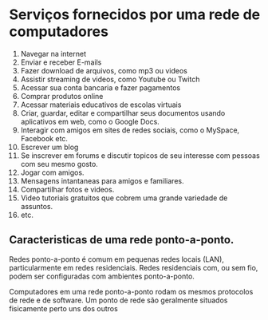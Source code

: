 Serviços fornecidos por uma rede de computadores 
===


1. Navegar na internet
2. Enviar e receber E-mails
3. Fazer download de arquivos, como mp3 ou videos
4. Assistir streaming de videos, como Youtube ou Twitch
5. Acessar sua conta bancaria e fazer pagamentos
6. Comprar produtos online
7. Acessar materiais educativos de escolas virtuais
8. Criar, guardar, editar e compartilhar seus documentos usando aplicativos em web, como o Google Docs.
9. Interagir com amigos em sites de redes sociais, como o MySpace, Facebook etc.
10. Escrever um blog
11. Se inscrever em forums e discutir topicos de seu interesse com pessoas com seu mesmo gosto.
12. Jogar com amigos.
13. Mensagens intantaneas para amigos e familiares.
14. Compartilhar fotos e videos.
15. Video tutoriais gratuitos que cobrem uma grande variedade de assuntos.
16. etc.

Caracteristicas de uma rede ponto-a-ponto.
---

Redes ponto-a-ponto é comum em pequenas redes locais (LAN), particularmente em redes residenciais. Redes residenciais com, ou sem fio, podem ser configuradas com ambientes ponto-a-ponto.

Computadores em uma rede ponto-a-ponto rodam os mesmos protocolos de rede e de software. Um ponto de rede são geralmente situados fisicamente perto uns dos outros